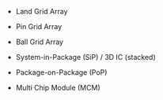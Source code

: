 - Land Grid Array
- Pin Grid Array
- Ball Grid Array

- System-in-Package (SiP) / 3D IC (stacked)
- Package-on-Package (PoP)
- Multi Chip Module (MCM)